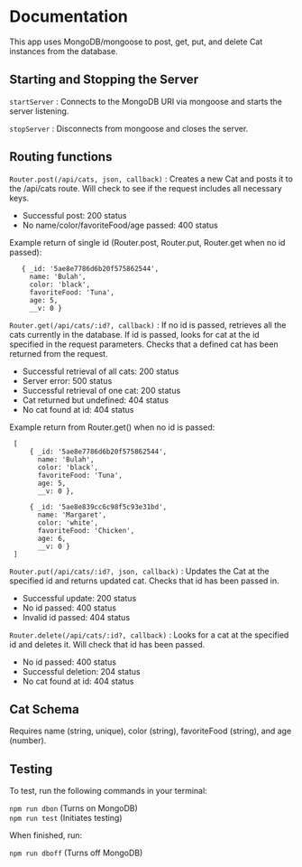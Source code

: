 # Documentation

This app uses MongoDB/mongoose to post, get, put, and delete Cat instances from the database.

## Starting and Stopping the Server
`startServer` : Connects to the MongoDB URI via mongoose and starts the server listening.

`stopServer` : Disconnects from mongoose and closes the server.

## Routing functions
`Router.post(/api/cats, json, callback)` : Creates a new Cat and posts it to the /api/cats route. Will check to see if the request includes all necessary keys.
  - Successful post: 200 status
  - No name/color/favoriteFood/age passed: 400 status
  
  Example return of single id (Router.post, Router.put, Router.get when no id passed):
   
       { _id: '5ae8e7786d6b20f575862544',
         name: 'Bulah',
         color: 'black',
         favoriteFood: 'Tuna',
         age: 5,
         __v: 0 }
  
`Router.get(/api/cats/:id?, callback)` : If no id is passed, retrieves all the cats currently in the database. If id is passed, looks for cat at the id specified in the request parameters. Checks that a defined cat has been returned from the request.
  - Successful retrieval of all cats: 200 status
  - Server error: 500 status
  - Successful retrieval of one cat: 200 status
  - Cat returned but undefined: 404 status
  - No cat found at id: 404 status

 Example return from Router.get() when no id is passed:
 
     [
         { _id: '5ae8e7786d6b20f575862544',
           name: 'Bulah',
           color: 'black',
           favoriteFood: 'Tuna',
           age: 5,
           __v: 0 },
       
         { _id: '5ae8e839cc6c98f5c93e31bd',
           name: 'Margaret',
           color: 'white',
           favoriteFood: 'Chicken',
           age: 6,
           __v: 0 }
     ]


`Router.put(/api/cats/:id?, json, callback)` : Updates the Cat at the specified id and returns updated cat. Checks that id has been passed in.
  - Successful update: 200 status
  - No id passed: 400 status
  - Invalid id passed: 404 status
  
`Router.delete(/api/cats/:id?, callback)` : Looks for a cat at the specified id and deletes it. Will check that id has been passed.
  - No id passed: 400 status
  - Successful deletion: 204 status
  - No cat found at id: 404 status
  
## Cat Schema
Requires name (string, unique), color (string), favoriteFood (string), and age (number).

## Testing

To test, run the following commands in your terminal:

`npm run dbon` (Turns on MongoDB)<br/>`npm run test` (Initiates testing)<br/> 

When finished, run:

`npm run dboff` (Turns off MongoDB)
